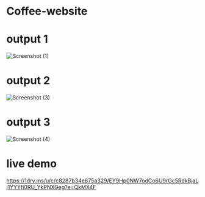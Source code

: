 # Coffee-website

# output 1
![Screenshot (1)](https://github.com/user-attachments/assets/467f282c-09c3-4829-960f-b25729938458)

# output 2

![Screenshot (3)](https://github.com/user-attachments/assets/041cbcc7-8d65-48a8-972b-54a0c5110a3a)

# output 3

![Screenshot (4)](https://github.com/user-attachments/assets/b56933fb-6985-4499-8434-3b3b8c24f4e8)

# live demo
https://1drv.ms/u/c/c8287b34e675a329/EY9Hp0NW7odCo6U9rGc5RdkBjaLj1YYYfi0RU_YkPNXGeg?e=QkMX4F
